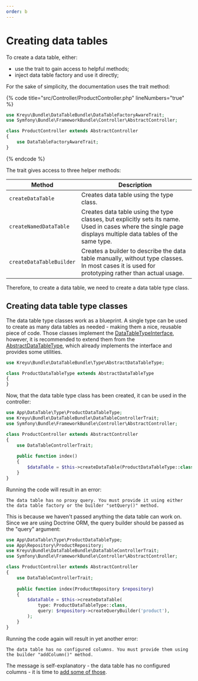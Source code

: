 ```yaml
---
order: b
---
```


# Creating data tables

To create a data table, either:

* use the trait to gain access to helpful methods;
* inject data table factory and use it directly;

For the sake of simplicity, the documentation uses the trait method:

{% code title="src/Controller/ProductController.php" lineNumbers="true" %}
```php
use Kreyu\Bundle\DataTableBundle\DataTableFactoryAwareTrait;
use Symfony\Bundle\FrameworkBundle\Controller\AbstractController;

class ProductController extends AbstractController
{
    use DataTableFactoryAwareTrait;
}
```
{% endcode %}

The trait gives access to three helper methods:

| Method                   | Description                                                                                                                                                  |
|--------------------------|--------------------------------------------------------------------------------------------------------------------------------------------------------------|
| `createDataTable`        | Creates data table using the type class.                                                                                                                     |
| `createNamedDataTable`   | Creates data table using the type classes, but explicitly sets its name. Used in cases where the single page displays multiple data tables of the same type. |
| `createDataTableBuilder` | Creates a builder to describe the data table manually, without type classes. In most cases it is used for prototyping rather than actual usage.              |

Therefore, to create a data table, we need to create a data table type class.

## Creating data table type classes

The data table type classes work as a blueprint. A single type can be used to create as many data tables as needed - making them a nice, reusable piece of code.
Those classes implement the [DataTableTypeInterface](), however, it is recommended to extend them from the [AbstractDataTableType](), which already implements the interface and provides some utilities.

```php # src/DataTable/Type/ProductDataTableType.php
use Kreyu\Bundle\DataTableBundle\Type\AbstractDataTableType;

class ProductDataTableType extends AbstractDataTableType
{
}
```

Now, that the data table type class has been created, it can be used in the controller:

```php # src/Controller/ProductController.php
use App\DataTable\Type\ProductDataTableType;
use Kreyu\Bundle\DataTableBundle\DataTableControllerTrait;
use Symfony\Bundle\FrameworkBundle\Controller\AbstractController;

class ProductController extends AbstractController
{
    use DataTableControllerTrait;
    
    public function index()
    {
        $dataTable = $this->createDataTable(ProductDataTableType::class);
    }
}
```

Running the code will result in an error:

```
The data table has no proxy query. You must provide it using either the data table factory or the builder "setQuery()" method.
```

This is because we haven't passed anything the data table can work on.  
Since we are using Doctrine ORM, the query builder should be passed as the "query" argument:

```php # src/Controller/ProductController.php
use App\DataTable\Type\ProductDataTableType;
use App\Repository\ProductRepository;
use Kreyu\Bundle\DataTableBundle\DataTableControllerTrait;
use Symfony\Bundle\FrameworkBundle\Controller\AbstractController;

class ProductController extends AbstractController
{
    use DataTableControllerTrait;
    
    public function index(ProductRepository $repository)
    {
        $dataTable = $this->createDataTable(
            type: ProductDataTableType::class, 
            query: $repository->createQueryBuilder('product'),
        );
    }
}
```

Running the code again will result in yet another error:

```markup
The data table has no configured columns. You must provide them using the builder "addColumn()" method.
```

The message is self-explanatory - the data table has no configured columns - it is time to [add some of those](adding-columns).
